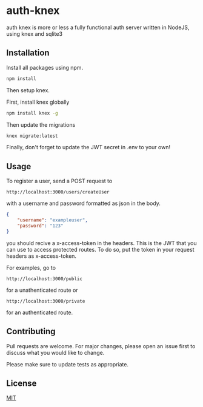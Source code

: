 # auth-knex

auth knex is more or less a fully functional auth server written in NodeJS, using knex and sqlite3

## Installation

Install all packages using npm.

```bash
npm install
```

Then setup knex.

First, install knex globally

```bash
npm install knex -g
```

Then update the migrations

```bash
knex migrate:latest
```

Finally, don't forget to update the JWT secret in
.env to your own!


## Usage

To register a user, send a POST request to

```
http://localhost:3000/users/createUser
```

with a username and password formatted as json in the body.

```json
{
	"username": "exampleuser",
	"password": "123"
}
```

you should recive a x-access-token in the headers. This is the JWT that you can use to
access protected routes. To do so, put the token in your request headers as x-access-token.

For examples, go to 
```
http://localhost:3000/public
```
for a unathenticated route or
```
http://localhost:3000/private
```
for an authenticated route.

## Contributing
Pull requests are welcome. For major changes, please open an issue first to discuss what you would like to change.

Please make sure to update tests as appropriate.

## License
[MIT](https://choosealicense.com/licenses/mit/)
